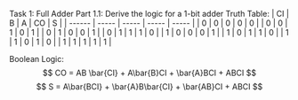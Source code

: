 Task 1: Full Adder
    Part 1.1: Derive the logic for a 1-bit adder
    Truth Table:
|   CI   |   B   |   A   |  CO   |   S   |
| ------ | ----- | ----- | ----- | ----- |
|   0    |   0   |   0   |   0   |   0   |
|   0    |   0   |   1   |   0   |   1   |
|   0    |   1   |   0   |   0   |   1   |
|   0    |   1   |   1   |   1   |   0   |
|   1    |   0   |   0   |   0   |   1   |
|   1    |   0   |   1   |   1   |   0   |
|   1    |   1   |   0   |   1   |   0   |
|   1    |   1   |   1   |   1   |   1   |

Boolean Logic: 
$$ CO = AB \bar{CI} + A\bar{B}CI + \bar{A}BCI + ABCI $$
$$ S = A\bar{BCI} + \bar{A}B\bar{CI} + \bar{AB}CI + ABCI $$
